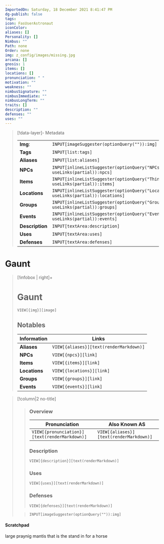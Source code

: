 ```yaml
---
ImportedOn: Saturday, 18 December 2021 8:41:47 PM
dg-publish: false
tags: 
icon: FasUserAstronaut
iconColor: 
aliases: []
Personality: []
Nimbus: ""
Path: none
Order: none
img: z_config/images/missing.jpg
arcana: []
gnosis: 1
items: []
locations: []
pronunciation: " "
motivation: ""
weakness: ""
nimbusSignature: ""
nimbusImmediate: ""
nimbusLongTerm: ""
traits: []
description: ""
defenses: ""
uses: ""
---
```

> [!data-layer]- Metadata
>
> |                                       |                                  |
>| ----- | ----- |
>| **Img**: |`INPUT[imageSuggester(optionQuery("")):img]`|
> |**Tags**|`INPUT[list:tags]`|
> |**Aliases**|`INPUT[list:aliases]`|
> |**NPCs** | `INPUT[inlineListSuggester(optionQuery("NPCs"), useLinks(partial)):npcs]`|
> |**Items** | `INPUT[inlineListSuggester(optionQuery("Things"), useLinks(partial)):items]`|
> |**Locations** | `INPUT[inlineListSuggester(optionQuery("Locations"), useLinks(partial)):locations]`|
> |**Groups** | `INPUT[inlineListSuggester(optionQuery("Groups"), useLinks(partial)):groups]`|
> |**Events** | `INPUT[inlineListSuggester(optionQuery("Events"), useLinks(partial)):events]`|
> |**Description** |`INPUT[textArea:description]`|
> |**Uses** |`INPUT[textArea:uses]`|
> |**Defenses** |`INPUT[textArea:defenses]`|

# Gaunt
> [!infobox | right]+
> # Gaunt
> `VIEW[{img}][image]`
> ## Notables
> |  Information | Links |
> | --- | --- |
> | **Aliases** | `VIEW[{aliases}][text(renderMarkdown)]` |
> | **NPCs** | `VIEW[{npcs}][link]` |
> | **Items** | `VIEW[{items}][link]` |
> | **Locations** | `VIEW[{locations}][link]` |
> | **Groups** | `VIEW[{groups}][link]` |
> | **Events** | `VIEW[{events}][link]` |

> [!column|2 no-title]
>
>>
>> ### Overview
>>| Pronunciation | Also Known AS|
>>| ----- | ----- |
>>|`VIEW[{pronunciation}][text(renderMarkdown)]`|`VIEW[{aliases}][text(renderMarkdown)]`|
>>### Description
>>  `VIEW[{description}][text(renderMarkdown)]`
>>### Uses
>>  `VIEW[{uses}][text(renderMarkdown)]`
>>### Defenses
>>  `VIEW[{defenses}][text(renderMarkdown)]`
>
>> 
>> `INPUT[imageSuggester(optionQuery("")):img]`

#### Scratchpad
 large praynig mantis that is the stand in for a horse